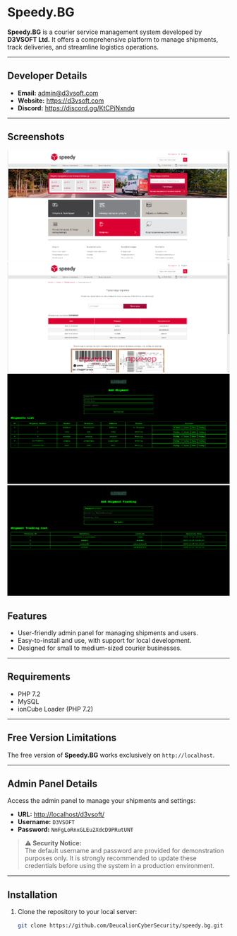 # Speedy.BG

**Speedy.BG** is a courier service management system developed by **D3VSOFT Ltd.** It offers a comprehensive platform to manage shipments, track deliveries, and streamline logistics operations.

---

## Developer Details
- **Email:** admin@d3vsoft.com
- **Website:** https://d3vsoft.com
- **Discord:** https://discord.gg/KtCPjNxndq

---

## Screenshots
![Speedy.BG - Index](public/assets/images/readme/index.png)
![Speedy.BG - Track Shipment](public/assets/images/readme/track-shipment.png)
![D3VSOFT - Index](public/assets/images/readme/d3vsoft/index.png)
![D3VSOFT - Tracking](public/assets/images/readme/d3vsoft/tracking.png)

## Features
- User-friendly admin panel for managing shipments and users.
- Easy-to-install and use, with support for local development.
- Designed for small to medium-sized courier businesses.

---

## Requirements
- PHP 7.2
- MySQL
- ionCube Loader (PHP 7.2)

---

## Free Version Limitations
The free version of **Speedy.BG** works exclusively on `http://localhost`.

---

## Admin Panel Details
Access the admin panel to manage your shipments and settings:

- **URL:** [http://localhost/d3vsoft/](http://localhost/d3vsoft/)
- **Username:** `D3VSOFT`
- **Password:** `NmFgLoRnxGLEu2XdcD9PRutUNT`

> **⚠️ Security Notice:**  
> The default username and password are provided for demonstration purposes only. It is strongly recommended to update these credentials before using the system in a production environment.

---

## Installation
1. Clone the repository to your local server:
   ```bash
   git clone https://github.com/DeucalionCyberSecurity/speedy.bg.git
